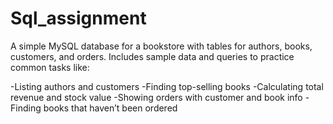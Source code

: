 # Sql_assignment

A simple MySQL database for a bookstore with tables for authors, books, customers, and orders. Includes sample data and queries to practice common tasks like:

-Listing authors and customers
-Finding top-selling books
-Calculating total revenue and stock value
-Showing orders with customer and book info
-Finding books that haven’t been ordered
